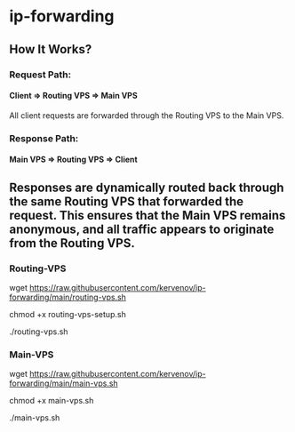 # ip-forwarding

## How It Works?
### Request Path:
#### Client => Routing VPS => Main VPS
All client requests are forwarded through the Routing VPS to the Main VPS.

### Response Path:
#### Main VPS => Routing VPS => Client

## Responses are dynamically routed back through the same Routing VPS that forwarded the request. This ensures that the Main VPS remains anonymous, and all traffic appears to originate from the Routing VPS.


### Routing-VPS
wget https://raw.githubusercontent.com/kervenov/ip-forwarding/main/routing-vps.sh

chmod +x routing-vps-setup.sh

./routing-vps.sh

### Main-VPS
wget https://raw.githubusercontent.com/kervenov/ip-forwarding/main/main-vps.sh

chmod +x main-vps.sh

./main-vps.sh
